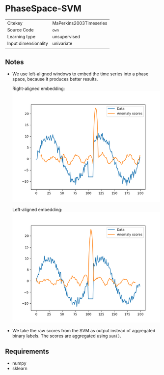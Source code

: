 # PhaseSpace-SVM

|||
| :--- | :--- |
| Citekey | MaPerkins2003Timeseries |
| Source Code | `own` |
| Learning type | unsupervised |
| Input dimensionality | univariate |
|||

## Notes

- We use left-aligned windows to embed the time series into a phase space, because it produces better results.

  Right-aligned embedding:
  ![right](./right_aligned.png)

  Left-aligned embedding:
  ![left](./left_aligned.png)

- We take the raw scores from the SVM as output instead of aggregated binary labels.
  The scores are aggregated using `sum()`.

## Requirements

- numpy
- sklearn
